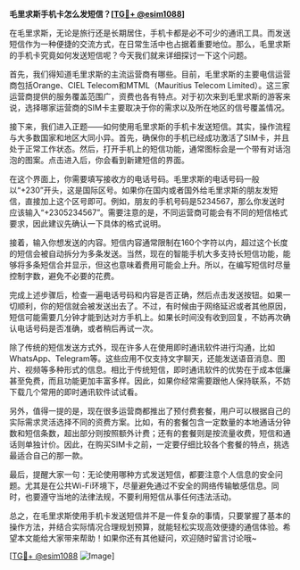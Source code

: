 **毛里求斯手机卡怎么发短信？[[TG💪+ @esim1088](https://t.me/s/esim1088)]**

在毛里求斯，无论是旅行还是长期居住，手机卡都是必不可少的通讯工具。而发送短信作为一种便捷的交流方式，在日常生活中也占据着重要地位。那么，毛里求斯的手机卡究竟如何发送短信呢？今天我们就来详细探讨一下这个问题。

首先，我们得知道毛里求斯的主流运营商有哪些。目前，毛里求斯的主要电信运营商包括Orange、CIEL Telecom和MTML（Mauritius Telecom Limited）。这三家运营商提供的服务覆盖范围广，资费也各有特点。对于初次来到毛里求斯的游客来说，选择哪家运营商的SIM卡主要取决于你的需求以及所在地区的信号覆盖情况。

接下来，我们进入正题——如何使用毛里求斯的手机卡发送短信。其实，操作流程与大多数国家和地区大同小异。首先，确保你的手机已经成功激活了SIM卡，并且处于正常工作状态。然后，打开手机上的短信功能，通常图标会是一个带有对话泡泡的图案。点击进入后，你会看到新建短信的界面。

在这个界面上，你需要填写接收方的电话号码。毛里求斯的电话号码一般以“+230”开头，这是国际区号。如果你在国内或者国外给毛里求斯的朋友发短信，直接加上这个区号即可。例如，朋友的手机号码是5234567，那么你发送时应该输入“+2305234567”。需要注意的是，不同运营商可能会有不同的短信格式要求，因此建议先确认一下具体的格式说明。

接着，输入你想发送的内容。短信内容通常限制在160个字符以内，超过这个长度的短信会被自动拆分为多条发送。当然，现在的智能手机大多支持长短信功能，能够将多条短信合并显示，但这也意味着费用可能会上升。所以，在编写短信时尽量控制字数，避免不必要的花费。

完成上述步骤后，检查一遍电话号码和内容是否正确，然后点击发送按钮。如果一切顺利，你的短信就会被发送出去了。不过，有时候由于网络延迟或者其他原因，短信可能需要几分钟才能到达对方手机上。如果长时间没有收到回复，不妨再次确认电话号码是否准确，或者稍后再试一次。

除了传统的短信发送方式外，现在许多人在使用即时通讯软件进行沟通，比如WhatsApp、Telegram等。这些应用不仅支持文字聊天，还能发送语音消息、图片、视频等多种形式的信息。相比于传统短信，即时通讯软件的优势在于成本低廉甚至免费，而且功能更加丰富多样。因此，如果你经常需要跟他人保持联系，不妨下载几个常用的即时通讯软件试试看。

另外，值得一提的是，现在很多运营商都推出了预付费套餐，用户可以根据自己的实际需求灵活选择不同的资费方案。比如，有的套餐包含一定数量的本地通话分钟数和短信条数，超出部分则按照额外计费；还有的套餐则是按流量收费，短信和通话则单独计价。因此，在购买SIM卡之前，一定要仔细比较各个套餐的特点，挑选最适合自己的那一款。

最后，提醒大家一句：无论使用哪种方式发送短信，都要注意个人信息的安全问题。尤其是在公共Wi-Fi环境下，尽量避免通过不安全的网络传输敏感信息。同时，也要遵守当地的法律法规，不要利用短信从事任何违法活动。

总之，在毛里求斯使用手机卡发送短信并不是一件复杂的事情，只要掌握了基本的操作方法，并结合实际情况合理规划预算，就能轻松实现高效便捷的通信体验。希望本文能给大家带来帮助！如果你还有其他疑问，欢迎随时留言讨论哦~

[[TG💪+ @esim1088](https://t.me/s/esim1088) ![Image](https://i.postimg.cc/4NQfJmqS/Snipaste-2025-05-13-00-14-12.png)]